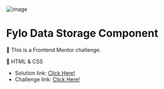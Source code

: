 ![image](https://github.com/xleyzor/fylo-data-storage-component/assets/122406455/d95a9038-34ff-49d9-8dcc-3a8783a639fd)

<h1>Fylo Data Storage Component</h1>


🌠 This is a Frontend Mentor challenge.

🌠 HTML & CSS

<ul>
    <li>
   Solution link: <a href="https://www.frontendmentor.io/solutions/fylo-data-storage-component--lRfROXpAl">Click Here!</a>
    </li>
    <li>
Challenge link:  <a href="https://www.frontendmentor.io/challenges/fylo-data-storage-component-1dZPRbV5n/hub">Click Here!</a>
    </li>
</ul>

